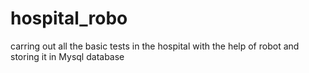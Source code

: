 # hospital_robo
carring out all the basic tests in the hospital with the help of robot and storing it in Mysql database
